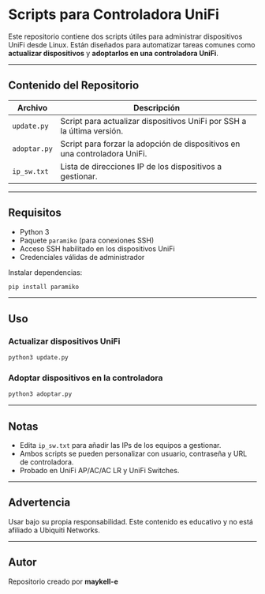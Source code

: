 # Scripts para Controladora UniFi

Este repositorio contiene dos scripts útiles para administrar dispositivos UniFi desde Linux. Están diseñados para automatizar tareas comunes como **actualizar dispositivos** y **adoptarlos en una controladora UniFi**.

---

## Contenido del Repositorio

| Archivo      | Descripción                                                               |
| ------------ | ------------------------------------------------------------------------- |
| `update.py`  | Script para actualizar dispositivos UniFi por SSH a la última versión.    |
| `adoptar.py` | Script para forzar la adopción de dispositivos en una controladora UniFi. |
| `ip_sw.txt`  | Lista de direcciones IP de los dispositivos a gestionar.                  |

---

## Requisitos

* Python 3
* Paquete `paramiko` (para conexiones SSH)
* Acceso SSH habilitado en los dispositivos UniFi
* Credenciales válidas de administrador

Instalar dependencias:

```bash
pip install paramiko
```

---

## Uso

### Actualizar dispositivos UniFi

```bash
python3 update.py
```

### Adoptar dispositivos en la controladora

```bash
python3 adoptar.py
```

---

## Notas

* Edita `ip_sw.txt` para añadir las IPs de los equipos a gestionar.
* Ambos scripts se pueden personalizar con usuario, contraseña y URL de controladora.
* Probado en UniFi AP/AC/AC LR y UniFi Switches.

---

## Advertencia

Usar bajo su propia responsabilidad. Este contenido es educativo y no está afiliado a Ubiquiti Networks.

---

## Autor

Repositorio creado por **maykell-e**
